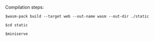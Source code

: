 Compilation steps:

```
$wasm-pack build --target web --out-name wasm --out-dir ./static

$cd static

$miniserve
```